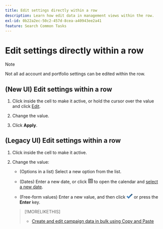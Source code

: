 ```yaml
---
title: Edit settings directly within a row
description: Learn how edit data in management views within the row.
exl-id: 0b22a2ec-50c2-457d-8cea-a40943ee2a41
feature: Search Common Tasks
---
```

# Edit settings directly within a row

>[!NOTE]
>
>Not all ad account and portfolio settings can be edited within the row.

## (New UI) Edit settings within a row

1. Click inside the cell to make it active, or hold the cursor over the value and click [Edit](/help/search-social-commerce/assets/edit-new.png "Edit").

1. Change the value.
   
1. Click **Apply**.

<!--
1. Change the value:

   * (Options in a list) Select a new option from the list.
   
   * (Dates) Enter a new date, or click ![Calendar](/help/search-social-commerce/assets/calendar.png "Calendar") to open the calendar and [select a new date](/help/search-social-commerce/common-tasks/navigation-editing-selection/calendar.md).
   
   * (Free-form values) Enter a new value.
-->

## (Legacy UI) Edit settings within a row
   
1. Click inside the cell to make it active.

1. Change the value:

   * (Options in a list) Select a new option from the list.
   
   * (Dates) Enter a new date, or click ![Calendar](/help/search-social-commerce/assets/calendar.png "Calendar") to open the calendar and [select a new date](/help/search-social-commerce/common-tasks/navigation-editing-selection/calendar.md).
   
   * (Free-form values) Enter a new value, and then click ![Save](/help/search-social-commerce/assets/select.png "Save") or press the **Enter** key.

   >[!MORELIKETHIS]
   >
   >* [Create and edit campaign data in bulk using Copy and Paste](/help/search-social-commerce/campaign-management/campaigns/copy-paste.md)
